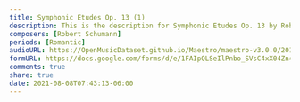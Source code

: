 ```yaml
---
title: Symphonic Etudes Op. 13 (1)
description: This is the description for Symphonic Etudes Op. 13 by Robert Schumann
composers: [Robert Schumann]
periods: [Romantic]
audioURL: https://OpenMusicDataset.github.io/Maestro/maestro-v3.0.0/2018/MIDI-Unprocessed_Recital13-15_MID--AUDIO_13_R1_2018_wav--2.midi
formURL: https://docs.google.com/forms/d/e/1FAIpQLSeIlPnbo_SVsC4xX04Zn4tYrSr7isxcCGOLHdeLVPu8Pne1ow/viewform
comments: true
share: true
date: 2021-08-08T07:43:13-06:00
---
```

